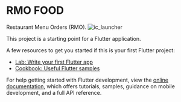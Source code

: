 # RMO FOOD 

Restaurant Menu Orders (RMO). ![ic_launcher](https://github.com/RMO-Food/rmo-food-mobile/assets/78782368/d1257e5e-c942-4344-bb68-e10cd82359d8)

This project is a starting point for a Flutter application.

A few resources to get you started if this is your first Flutter project:

- [Lab: Write your first Flutter app](https://docs.flutter.dev/get-started/codelab)
- [Cookbook: Useful Flutter samples](https://docs.flutter.dev/cookbook)

For help getting started with Flutter development, view the
[online documentation](https://docs.flutter.dev/), which offers tutorials,
samples, guidance on mobile development, and a full API reference.
